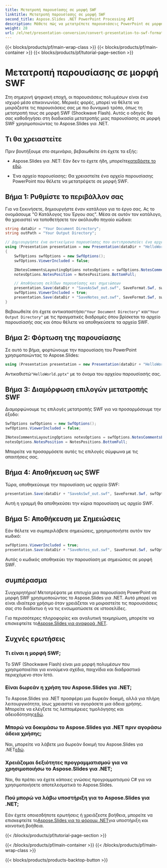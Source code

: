 ```yaml
---
title: Μετατροπή παρουσίασης σε μορφή SWF
linktitle: Μετατροπή παρουσίασης σε μορφή SWF
second_title: Aspose.Slides .NET PowerPoint Processing API
description: Μάθετε πώς να μετατρέπετε παρουσιάσεις PowerPoint σε μορφή SWF χρησιμοποιώντας το Aspose.Slides για .NET. Δημιουργήστε δυναμικό περιεχόμενο χωρίς κόπο!
weight: 28
url: /el/net/presentation-conversion/convert-presentation-to-swf-format/
---
```


{{< blocks/products/pf/main-wrap-class >}}
{{< blocks/products/pf/main-container >}}
{{< blocks/products/pf/tutorial-page-section >}}

# Μετατροπή παρουσίασης σε μορφή SWF


Στη σημερινή ψηφιακή εποχή, οι παρουσιάσεις πολυμέσων είναι ένα ισχυρό μέσο επικοινωνίας. Μερικές φορές, μπορεί να θέλετε να μοιράζεστε τις παρουσιάσεις σας με πιο δυναμικό τρόπο, όπως τη μετατροπή τους σε μορφή SWF (Shockwave Flash). Αυτός ο οδηγός θα σας καθοδηγήσει στη διαδικασία μετατροπής μιας παρουσίασης σε μορφή SWF χρησιμοποιώντας το Aspose.Slides για .NET.

## Τι θα χρειαστείτε

Πριν βουτήξουμε στο σεμινάριο, βεβαιωθείτε ότι έχετε τα εξής:

-  Aspose.Slides για .NET: Εάν δεν το έχετε ήδη, μπορείτε[κατεβάστε το εδώ](https://releases.aspose.com/slides/net/).

- Ένα αρχείο παρουσίασης: Θα χρειαστείτε ένα αρχείο παρουσίασης PowerPoint που θέλετε να μετατρέψετε σε μορφή SWF.

## Βήμα 1: Ρυθμίστε το περιβάλλον σας

Για να ξεκινήσετε, δημιουργήστε έναν κατάλογο για το έργο σας. Ας το ονομάσουμε "Ο Κατάλογος του Έργου σας". Μέσα σε αυτόν τον κατάλογο, θα χρειαστεί να τοποθετήσετε τον ακόλουθο πηγαίο κώδικα:

```csharp
string dataDir = "Your Document Directory";
string outPath = "Your Output Directory";

// Δημιουργήστε ένα αντικείμενο παρουσίασης που αντιπροσωπεύει ένα αρχείο παρουσίασης
using (Presentation presentation = new Presentation(dataDir + "HelloWorld.pptx"))
{
    SwfOptions swfOptions = new SwfOptions();
    swfOptions.ViewerIncluded = false;

    INotesCommentsLayoutingOptions notesOptions = swfOptions.NotesCommentsLayouting;
    notesOptions.NotesPosition = NotesPositions.BottomFull;

    // Αποθήκευση σελίδων παρουσίασης και σημειώσεων
    presentation.Save(dataDir + "SaveAsSwf_out.swf", SaveFormat.Swf, swfOptions);
    swfOptions.ViewerIncluded = true;
    presentation.Save(dataDir + "SaveNotes_out.swf", SaveFormat.Swf, swfOptions);
}
```

 Βεβαιωθείτε ότι έχετε αντικαταστήσει`"Your Document Directory"` και`"Your Output Directory"` με τις πραγματικές διαδρομές όπου βρίσκεται το αρχείο παρουσίασής σας και όπου θέλετε να αποθηκεύσετε τα αρχεία SWF.

## Βήμα 2: Φόρτωση της παρουσίασης

Σε αυτό το βήμα, φορτώνουμε την παρουσίαση του PowerPoint χρησιμοποιώντας το Aspose.Slides:

```csharp
using (Presentation presentation = new Presentation(dataDir + "HelloWorld.pptx"))
```

 Αντικαθιστώ`"HelloWorld.pptx"` με το όνομα του αρχείου παρουσίασής σας.

## Βήμα 3: Διαμόρφωση επιλογών μετατροπής SWF

Διαμορφώνουμε τις επιλογές μετατροπής SWF για να προσαρμόσουμε την έξοδο:

```csharp
SwfOptions swfOptions = new SwfOptions();
swfOptions.ViewerIncluded = false;

INotesCommentsLayoutingOptions notesOptions = swfOptions.NotesCommentsLayouting;
notesOptions.NotesPosition = NotesPositions.BottomFull;
```

Μπορείτε να προσαρμόσετε αυτές τις επιλογές σύμφωνα με τις απαιτήσεις σας.

## Βήμα 4: Αποθήκευση ως SWF

Τώρα, αποθηκεύουμε την παρουσίαση ως αρχείο SWF:

```csharp
presentation.Save(dataDir + "SaveAsSwf_out.swf", SaveFormat.Swf, swfOptions);
```

Αυτή η γραμμή θα αποθηκεύσει την κύρια παρουσίαση ως αρχείο SWF.

## Βήμα 5: Αποθήκευση με Σημειώσεις

Εάν θέλετε να συμπεριλάβετε σημειώσεις, χρησιμοποιήστε αυτόν τον κωδικό:

```csharp
swfOptions.ViewerIncluded = true;
presentation.Save(dataDir + "SaveNotes_out.swf", SaveFormat.Swf, swfOptions);
```

Αυτός ο κωδικός αποθηκεύει την παρουσίαση με σημειώσεις σε μορφή SWF.

## συμπέρασμα

Συγχαρητήρια! Μετατρέψατε με επιτυχία μια παρουσίαση PowerPoint σε μορφή SWF χρησιμοποιώντας το Aspose.Slides για .NET. Αυτό μπορεί να είναι ιδιαίτερα χρήσιμο όταν χρειάζεται να μοιραστείτε τις παρουσιάσεις σας στο διαδίκτυο ή να τις ενσωματώσετε σε ιστοσελίδες.

 Για περισσότερες πληροφορίες και αναλυτική τεκμηρίωση, μπορείτε να επισκεφτείτε το[Aspose.Slides για αναφορά .NET](https://reference.aspose.com/slides/net/).

## Συχνές ερωτήσεις

### Τι είναι η μορφή SWF;
Το SWF (Shockwave Flash) είναι μια μορφή πολυμέσων που χρησιμοποιείται για κινούμενα σχέδια, παιχνίδια και διαδραστικό περιεχόμενο στον Ιστό.

### Είναι δωρεάν η χρήση του Aspose.Slides για .NET;
 Το Aspose.Slides για .NET προσφέρει μια δωρεάν δοκιμή, αλλά για πλήρη λειτουργικότητα, ίσως χρειαστεί να αγοράσετε μια άδεια χρήσης. Μπορείτε να ελέγξετε τις λεπτομέρειες τιμολόγησης και αδειοδότησης[εδώ](https://purchase.aspose.com/buy).

### Μπορώ να δοκιμάσω το Aspose.Slides για .NET πριν αγοράσω άδεια χρήσης;
 Ναι, μπορείτε να λάβετε μια δωρεάν δοκιμή του Aspose.Slides για .NET[εδώ](https://releases.aspose.com/).

### Χρειάζομαι δεξιότητες προγραμματισμού για να χρησιμοποιήσω το Aspose.Slides για .NET;
Ναι, θα πρέπει να έχετε κάποιες γνώσεις προγραμματισμού C# για να χρησιμοποιήσετε αποτελεσματικά το Aspose.Slides.

### Πού μπορώ να λάβω υποστήριξη για το Aspose.Slides για .NET;
 Εάν έχετε οποιεσδήποτε ερωτήσεις ή χρειάζεστε βοήθεια, μπορείτε να επισκεφτείτε το[Aspose.Slides για το φόρουμ .NET](https://forum.aspose.com/)για υποστήριξη και κοινοτική βοήθεια.

{{< /blocks/products/pf/tutorial-page-section >}}

{{< /blocks/products/pf/main-container >}}
{{< /blocks/products/pf/main-wrap-class >}}

{{< blocks/products/products-backtop-button >}}
